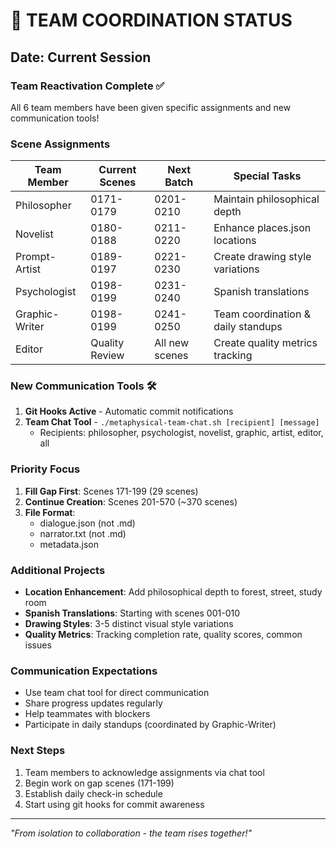 # 🚀 TEAM COORDINATION STATUS

## Date: Current Session

### Team Reactivation Complete ✅

All 6 team members have been given specific assignments and new communication tools!

### Scene Assignments

| Team Member | Current Scenes | Next Batch | Special Tasks |
|-------------|----------------|------------|---------------|
| Philosopher | 0171-0179 | 0201-0210 | Maintain philosophical depth |
| Novelist | 0180-0188 | 0211-0220 | Enhance places.json locations |
| Prompt-Artist | 0189-0197 | 0221-0230 | Create drawing style variations |
| Psychologist | 0198-0199 | 0231-0240 | Spanish translations |
| Graphic-Writer | 0198-0199 | 0241-0250 | Team coordination & daily standups |
| Editor | Quality Review | All new scenes | Create quality metrics tracking |

### New Communication Tools 🛠️

1. **Git Hooks Active** - Automatic commit notifications
2. **Team Chat Tool** - `./metaphysical-team-chat.sh [recipient] [message]`
   - Recipients: philosopher, psychologist, novelist, graphic, artist, editor, all

### Priority Focus

1. **Fill Gap First**: Scenes 171-199 (29 scenes)
2. **Continue Creation**: Scenes 201-570 (~370 scenes)
3. **File Format**: 
   - dialogue.json (not .md)
   - narrator.txt (not .md) 
   - metadata.json

### Additional Projects

- **Location Enhancement**: Add philosophical depth to forest, street, study room
- **Spanish Translations**: Starting with scenes 001-010
- **Drawing Styles**: 3-5 distinct visual style variations
- **Quality Metrics**: Tracking completion rate, quality scores, common issues

### Communication Expectations

- Use team chat tool for direct communication
- Share progress updates regularly
- Help teammates with blockers
- Participate in daily standups (coordinated by Graphic-Writer)

### Next Steps

1. Team members to acknowledge assignments via chat tool
2. Begin work on gap scenes (171-199)
3. Establish daily check-in schedule
4. Start using git hooks for commit awareness

---

*"From isolation to collaboration - the team rises together!"*